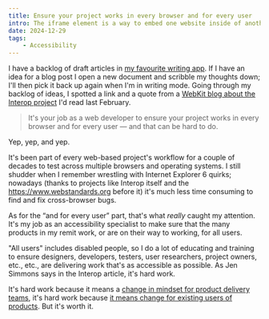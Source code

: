 ```yaml
---
title: Ensure your project works in every browser and for every user
intro: The iframe element is a way to embed one website inside of another. Useful for things like maps or videos, but not so much for other content.
date: 2024-12-29
tags:
    - Accessibility
---
```


I have a backlog of draft articles in [my favourite writing app](https://www.tempertemper.net/blog/in-search-of-the-best-writing-app). If I have an idea for a blog post I open a new document and scribble my thoughts down; I'll then pick it back up again when I'm in writing mode. Going through my backlog of ideas, I spotted a link and a quote from a [WebKit blog about the Interop project](https://webkit.org/blog/14955/the-web-just-gets-better-with-interop/) I'd read last February.

> It's your job as a web developer to ensure your project works in every browser and for every user — and that can be hard to do.

Yep, yep, and yep.

It's been part of every web-based project's workflow for a couple of decades to test across multiple browsers and operating systems. I still shudder when I remember wrestling with Internet Explorer 6 quirks; nowadays (thanks to projects like Interop itself and the https://www.webstandards.org before it) it's much less time consuming to find and fix cross-browser bugs.

As for the <q>and for every user</q> part, that's what *really* caught my attention. It's my job as an accessibility specialist to make sure that the many products in my remit work, or are on their way to working, for all users.

"All users" includes disabled people, so I do a lot of educating and training to ensure designers, developers, testers, user researchers, project owners, etc., etc., are delivering work that's as accessible as possible. As Jen Simmons says in the Interop article, it's hard work.

It's hard work because it means a [change in mindset for product delivery teams](https://www.tempertemper.net/blog/if-youre-going-to-do-a-job-do-it-properly), it's hard work because [it means change for existing users of products](https://www.tempertemper.net/blog/user-wants-versus-accessibility). But it's worth it.
